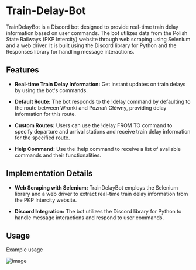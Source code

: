 # Train-Delay-Bot

TrainDelayBot is a Discord bot designed to provide real-time train delay information based on user commands. The bot utilizes data from the Polish State Railways (PKP Intercity) website through web scraping using Selenium and a web driver. It is built using the Discord library for Python and the Responses library for handling message interactions.

## Features
- **Real-time Train Delay Information:** Get instant updates on train delays by using the bot's commands.

- **Default Route:** The bot responds to the !delay command by defaulting to the route between Wronki and Poznań Główny, providing delay information for this route.

- **Custom Routes:** Users can use the !delay FROM TO command to specify departure and arrival stations and receive train delay information for the specified route.

- **Help Command:** Use the !help command to receive a list of available commands and their functionalities.

## Implementation Details
- **Web Scraping with Selenium:** TrainDelayBot employs the Selenium library and a web driver to extract real-time train delay information from the PKP Intercity website.

- **Discord Integration:** The bot utilizes the Discord library for Python to handle message interactions and respond to user commands.

## Usage
Example usage

![image](https://user-images.githubusercontent.com/92379328/234039247-010f88ef-863d-4d66-a84a-7414e0b967d2.png)


